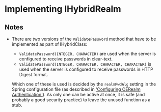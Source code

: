 # Implementing IHybridRealm
## Notes
* There are two versions of the `ValidatePassword` method that have to be implemented as part of IHybridClass:
  * `ValidatePassword(INTEGER, CHARACTER)` are used when the server is configured to receive passwords in clear-text.
  * `ValidatePassword(INTEGER, CHARACTER, CHARACTER, CHARACTER)` is used when the server is configured to receive passwords in HTTP Digest format.
  
  Which one of these is used is decided by the `realmPwdAlg` setting in the Spring configuration file (as described in ['Configuring OERealm Authentication'](https://github.com/17cupsofcoffee/openedge-rest-tutorials/blob/master/authentication/configuring-oerealm-authentication.md)). As only one can be active at once, it is safe (and probably a good security practice) to leave the unused function as a stub.
